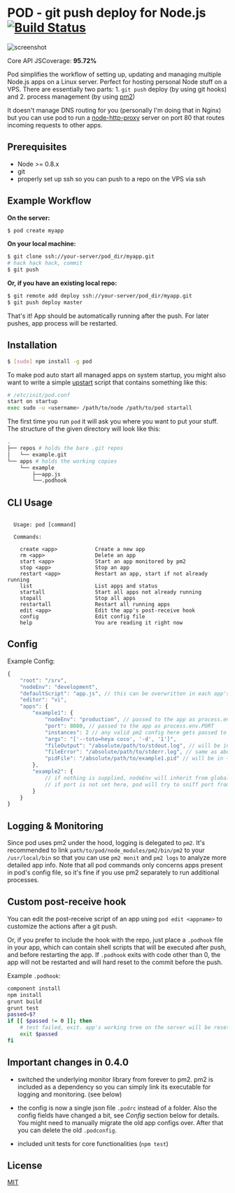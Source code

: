 # POD - git push deploy for Node.js [![Build Status](https://travis-ci.org/yyx990803/pod.png?branch=master)](https://travis-ci.org/yyx990803/pod)

![screenshot](http://i.imgur.com/7ZQwDMk.png)

Core API JSCoverage: **95.72%**

Pod simplifies the workflow of setting up, updating and managing multiple Node.js apps on a Linux server. Perfect for hosting personal Node stuff on a VPS. There are essentially two parts: 1. `git push` deploy (by using git hooks) and 2. process management (by using [pm2](https://github.com/Unitech/pm2))

It doesn't manage DNS routing for you (personally I'm doing that in Nginx) but you can use pod to run a [node-http-proxy](https://github.com/nodejitsu/node-http-proxy) server on port 80 that routes incoming requests to other apps.

## Prerequisites

- Node >= 0.8.x
- git
- properly set up ssh so you can push to a repo on the VPS via ssh

## Example Workflow

**On the server:**

``` bash
$ pod create myapp
```

**On your local machine:**

``` bash
$ git clone ssh://your-server/pod_dir/myapp.git
# hack hack hack, commit
$ git push
```

**Or, if you have an existing local repo:**

``` bash
$ git remote add deploy ssh://your-server/pod_dir/myapp.git
$ git push deploy master
```

That's it! App should be automatically running after the push. For later pushes, app process will be restarted.  

## Installation

``` bash
$ [sudo] npm install -g pod
```

To make pod auto start all managed apps on system startup, you might also want to write a simple [upstart](http://upstart.ubuntu.com) script that contains something like this:

``` bash
# /etc/init/pod.conf
start on startup
exec sudo -u <username> /path/to/node /path/to/pod startall
```

The first time you run `pod` it will ask you where you want to put your stuff. The structure of the given directory will look like this:

``` bash
.
├── repos # holds the bare .git repos
│   └── example.git
└── apps # holds the working copies
    └── example
        ├──app.js
        └──.podhook
```

## CLI Usage

```

  Usage: pod [command]

  Commands:

    create <app>            Create a new app
    rm <app>                Delete an app
    start <app>             Start an app monitored by pm2
    stop <app>              Stop an app
    restart <app>           Restart an app, start if not already running
    list                    List apps and status
    startall                Start all apps not already running
    stopall                 Stop all apps
    restartall              Restart all running apps
    edit <app>              Edit the app's post-receive hook
    config                  Edit config file
    help                    You are reading it right now

```

## Config

Example Config:

``` js
{
    "root": "/srv",
    "nodeEnv": "development",
    "defaultScript": "app.js", // this can be overwritten in each app's package.json's "main" field
    "editor": "vi",
    "apps": {
        "example1": {
            "nodeEnv": "production", // passed to the app as process.env.NODE_ENV
            "port": 8080, // passed to the app as process.env.PORT
            "instances": 2 // any valid pm2 config here gets passed to pm2
            "args": "['--toto=heya coco', '-d', '1']",
            "fileOutput": "/absolute/path/to/stdout.log", // will be in ~/.pm2/logs if not specified
            "fileError": "/absolute/path/to/stderr.log", // same as above
            "pidFile": "/absolute/path/to/example1.pid" // will be in ~/.pm2/pids if not specified
        },
        "example2": {
            // if nothing is supplied, nodeEnv will inherit from global settings
            // if port is not set here, pod will try to sniff port from app's main script.
        }
    }
}
```

## Logging & Monitoring

Since pod uses pm2 under the hood, logging is delegated to `pm2`. It's recommended to link `path/to/pod/node_modules/pm2/bin/pm2` to your `/usr/local/bin` so that you can use `pm2 monit` and `pm2 logs` to analyze more detailed app info. Note that all pod commands only concerns apps present in pod's config file, so it's fine if you use pm2 separately to run additional processes.

## Custom post-receive hook

You can edit the post-receive script of an app using `pod edit <appname>` to customize the actions after a git push.

Or, if you prefer to include the hook with the repo, just place a `.podhook` file in your app, which can contain shell scripts that will be executed after push, and before restarting the app. If `.podhook` exits with code other than 0, the app will not be restarted and will hard reset to the commit before the push.

Example `.podhook`:

``` bash
component install
npm install
grunt build
grunt test
passed=$?
if [[ $passed != 0 ]]; then
    # test failed, exit. app's working tree on the server will be reset.
    exit $passed
fi
```

## Important changes in 0.4.0

- switched the underlying monitor library from forever to pm2. pm2 is included as a dependency so you can simply link its executable for logging and monitoring. (see below)

- the config is now a single json file `.podrc` instead of a folder. Also the config fields have changed a bit, see *Config* section below for details. You might need to manually migrate the old app configs over. After that you can delete the old `.podconfig`.

- included unit tests for core functionalities (`npm test`)

## License

[MIT](http://opensource.org/licenses/MIT)